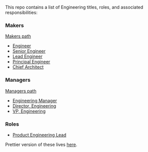 This repo contains a list of Engineering titles, roles, and associated responsibilities:

### Makers

[Makers path](makers_path.md)
* [Engineer](engineer.md)
* [Senior Engineer](senior_engineer.md)
* [Lead Engineer](lead_engineer.md)
* [Principal Engineer](principal_engineer.md)
* [Chief Architect](chief_architect.md)

### Managers

[Managers path](managers_path.md)
* [Engineering Manager](engineering_manager.md)
* [Director, Engineering](director_engineering.md)
* [VP, Engineering](vp_engineering.md)

### Roles

* [Product Engineering Lead](product_engineering_lead.md)


Prettier version of these lives [here](https://github.dev.meetup.com/pages/meetup/engineering-roles/).
